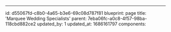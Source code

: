 ---
id: d55067fd-c8b0-4a65-b3e6-69c08d787f81
blueprint: page
title: 'Marquee Wedding Specialists'
parent: 7eba06fc-a0c8-4f57-98ba-118cbd882ce2
updated_by: 1
updated_at: 1686161797
components:
